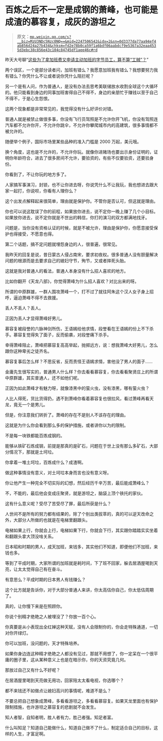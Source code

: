 # 百炼之后不一定是成钢的萧峰，也可能是成渣的慕容复，成灰的游坦之

> 原文：[`mp.weixin.qq.com/s?__biz=MzU3NDc5Nzc0NQ==&mid=2247506542&idx=2&sn=0d3377da77aa94ef4ab856d24a27b434&chksm=fd2e78b0ca59f1a6bdf06aabdcf9e5367a32eaa4535d3ebc38c856e43c104c84745df1aee46c#rd`](http://mp.weixin.qq.com/s?__biz=MzU3NDc5Nzc0NQ==&mid=2247506542&idx=2&sn=0d3377da77aa94ef4ab856d24a27b434&chksm=fd2e78b0ca59f1a6bdf06aabdcf9e5367a32eaa4535d3ebc38c856e43c104c84745df1aee46c#rd)

昨天大号聊“[这些为了拿加班费又申请主动加班的字节员工，算不算“工贼”？](http://mp.weixin.qq.com/s?__biz=MzU0MjYwNDU2Mw==&mid=2247500841&idx=1&sn=9d42270b8f5b2bf1341e8dce0968075a&chksm=fb1aa855cc6d2143b3b4b8a1aeffdba688e28af434145361fb631f1c71b66a008ea9d98ee98a&scene=21#wechat_redirect)” 

两个误区，一个是部分读者问，加班有错么？我愿意加班我有错么？我想要努力我有错么？你凭什么不让或者说你凭什么阻拦呢？ 

另一个是有人问，作为普通人，是没有办法去思考美联储放水收割全球这个大循环的。他只能看到身边的同事加班害得自己不得不，身边的亲朋忙于赚钱以至于自己不得不，于是心生怨恨。

这两个现象都是非常常见的，我觉得没有什么好评价对错。 

普通人就是被禁止做很多事，你没有飞行员驾照是不允许你开飞机，你没有驾照连汽车都不允许你开，不允许你跳伞，不允许你攀爬城市内的高建筑，很多事情都不被允许的。

随便举个例子，国际市场里某些品种的准入门槛是 2000 万起，美元哦。 

换个角度，这也是不允许的，不允许你玩。就像你进赌场也要出示身份证明的，证明你年龄符合，进去了很多房间不允许，要验资的，有些不仅要验资，还要验身份。 

你看到了，不让你玩的地方多了。

人家搞军事演习，封锁，也不让你进去呀，你说凭什么不让我玩，我也想进去跟大家一起打，你说呗，你看有人理你么？ 

这个出发点解释起来很简单，理由就是保护你。不管你是否认可，但这就是理由。 

你也可以说这耽误了你的前程，如果放你进去，说不定你一晚上赚了几个小目标。如果放你进去，说不定你就是不世出的韩信，你打的演习的双方都满地找牙。

问题是，当你没有资格认证的时候，就是不被允许，理由是保护你，你愿意接受保护也得接受，不愿意也得。

第二个话题，搞不定问题就埋怨身边的人，很普遍，很常见。 

我昨天的回复是说，昔日蒙古人侵占南宋，要求初夜权。很多普通人没有胆量解决问题的根源而是去要求自己的媳妇守节，殉节，又或者摔死头胎。

这就是我对普通人的看法，普通人本身没有什么招人喜欢的地方。 

比如你翻开《天龙八部》，你觉得萧峰为什么招人喜欢？对比出来的呀。 

所谓的中原群雄，一群人围攻萧峰一个，打不过了就往阿朱这个汉人女子身上招呼，逼迫萧峰不得不去救援。 

丢人不丢人？丢人。

正因为丢人才显得萧峰好男儿。

慕容复被段誉的六脉神剑所伤，王语嫣给他求情，段誉看在王语嫣的份上不下杀手。慕容复觉得失了面子，反而偷袭，对段誉痛下杀手。 

幸得萧峰阻止，萧峰把慕容复高高举起，抛掷远方，说：想我萧峰大好男儿，怎么跟你这种卑劣之徒齐名。 

慕容复事后怎么样？不思反省，反而责怪王语嫣求情，害他没了男人的面子...... 

金庸先生很写实的，普通男人什么样？你去看看慕容复，你去看看聚贤庄上的所谓中原群雄，其实普通人，还不如他们呢。 

正因为如此萧峰才有魅力呀，就像漆黑中的萤火虫，没有漆黑，哪有萤火虫？ 

人比人得死，货比货得扔，遇不到萧峰你看着慕容复也很拉风，看过萧峰再看天龙，竟无一个是男儿。

但是，你注意我们转折了。萧峰的存在不是别人不该存在的理由。 

这就是为什么你会看到那么多的保护措施，或者讲你以为的限制。

不是每一块铁都能百炼成钢的。 

能够从铁矿石炼成钢，前提是那真的是矿石，问题在于世上没有那么多矿石，大部分情况下，那就是土坷垃。

你拿着一堆土坷垃，百炼成什么？成渣啊。 

做这种事情没有意义，对土坷垃本身而言也没有意义呀。 

你让他产生一种完全不切实际的幻想，然后经历千辛万苦，最后能成萧峰么？ 

不，不能的，最后他会变成庄聚贤，就是游坦之，脑袋上顶个铁托的家伙。

这有什么意义呢？受尽了苦受尽了罪，最后所获是什么？ 

人世间不是所有的努力都有结果的，除了个别出类拔萃的，真的可以逆天改命之外，大部分人所做的也就是在电梯里翻跟头。

电梯如果上行，你就会上行，电梯如果下行，你就会下行，其实跟你踏踏实实坐着和翻跟头拿大顶没啥关系。

日本昭和时期的男人，成天加班，来钱多，其实他们不知道，即便他们不加班，来钱也多。 

等到了平成时期，大家所谓的加班就是耗时间，下了班不回家，躲去居酒屋喝到天亮，让太太觉得自己有在奋斗。 

有意思么？平成时期的日本男人有钱赚么？ 

这个比方就是告诉你，对于大部分普通人来讲，你太高估你自己，你太低估周期了。 

真的，让你慢下来是在照顾你。 

你说个别精才绝艳之人被埋没了？你放一百个心。

你真要是从小表现出全红婵这种天赋，没有人会限制你的，你会走特殊通道，一切对你开绿灯。

你可以加班，没问题的，天才特殊培养。

如果你身边连这种精才绝艳之人都没有见过，那就不用想了，你一定呆在一个很平庸的圈子里，这从某种意义上也是在暗示你，你的天资究竟几何。

那放过自己又有什么不好呢？ 

在居酒屋里喝到天亮做无用功，回家陪太太看电视，你选哪个？ 

都不来钱还不如做点让媳妇高兴的事情呢，难道不是么？

不要总把自己想象成萧峰，多看看游坦之，多看看慕容复。如果天龙里面也有保护限制措施，也许游坦之慕容复的悲剧就不会发生。 

知人者智，自知者明，胜人者有力，胜己者强。知足者富。

什么叫知足？知道自己能做什么，知道自己做不了什么，制定适合自己的目标，这样的人生，才富足啊。